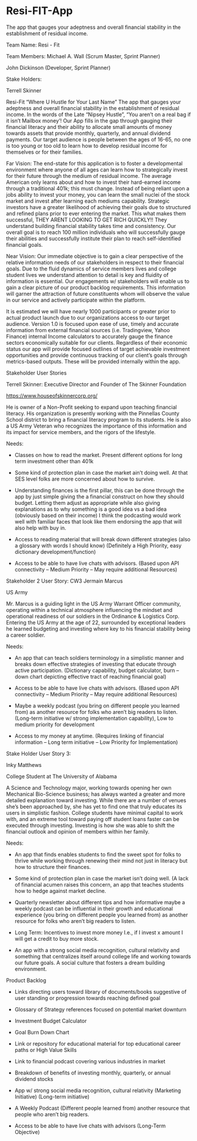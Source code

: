# Resi-FIT-App
The app that gauges your adeptness and overall financial stability in the establishment of residual income. 

Team Name: Resi - Fit 


Team Members: 
Michael A. Wall (Scrum Master, Sprint Planner)

John Dickinson (Developer, Sprint Planner)


Stake Holders: 

Terrell Skinner

Resi-Fit “Where U Hustle for Your Last Name”
The app that gauges your adeptness and overall financial stability in the establishment of residual income. In the words of the Late “Nipsey Hustle”, “You aren’t on a real bag if it isn’t Mailbox money’! Our App fills in the gap through gauging their financial literacy and their ability to allocate small amounts of money towards assets that provide monthly, quarterly, and annual dividend payments. Our target audience is people between the ages of 16-65, no one is too young or too old to learn how to develop residual income for themselves or for their families. 


Far Vision: The end-state for this application is to foster a developmental environment where anyone of all ages can learn how to strategically invest for their future through the medium of residual income. The average American only learns about and how to invest their hard-earned income through a traditional 401k; this must change. Instead of being reliant upon a jobs ability to invest your money, you can learn the small nuclei of the stock market and invest after learning each mediums capability. 
Strategic investors have a greater likelihood of achieving their goals due to structured and refined plans prior to ever entering the market. This what makes them successful, THEY ARENT LOOKING TO GET RICH QUICKLY!! They understand building financial stability takes time and consistency. Our overall goal is to reach 100 million individuals who will successfully gauge their abilities and successfully institute their plan to reach self-identified financial goals. 


Near Vision: Our immediate objective is to gain a clear perspective of the relative information needs of our stakeholders in respect to their financial goals. Due to the fluid dynamics of service members lives and college student lives we understand attention to detail is key and fluidity of information is essential. Our engagements w/ stakeholders will enable us to gain a clear picture of our product backlog requirements. This information will garner the attraction of future constituents whom will observe the value in our service and actively participate within the platform. 


It is estimated we will have nearly 1000 participants or greater prior to actual product launch due to our organizations access to our target audience. 
Version 1.0 is focused upon ease of use, timely and accurate information from external financial sources (i.e. Tradingview, Yahoo Finance) internal Income calculators to accurately gauge the finance sectors economically suitable for our clients. Regardless of their economic status our app will provide focused outlines of target achievable investment opportunities and provide continuous tracking of our client’s goals through metrics-based outputs. These will be provided internally within the app. 

Stakeholder User Stories


Terrell Skinner: Executive Director and Founder of The Skinner Foundation

https://www.houseofskinnercorp.org/


He is owner of a Non-Profit seeking to expand upon teaching financial literacy. His organization is presently working with the Pinnellas County School district to bring a financial literacy program to its students. He is also a US Army Veteran who recognizes the importance of this information and its impact for service members, and the rigors of the lifestyle. 


Needs:  

-	Classes on how to read the market. Present different options for long term investment other than 401k 


-	Some kind of protection plan in case the market ain’t doing well. At that SES level folks are more concerned about how to survive. 


-	Understanding finances is the first pillar, this can be done through the app by just simple giving the a financial construct on how they should budget. Letting them adjust as appropriate while also giving explanations as to why something is a good idea vs a bad idea (obviously based on their income) I think the podcasting would work well with familiar faces that look like them endorsing the app that will also help with buy in.


-	Access to reading material that will break down different strategies (also a glossary with words I should know) (Definitely a High Priority, easy dictionary development/function)


-	Access to be able to have live chats with advisors. (Based upon API connectivity – Medium Priority – May require additional Resources)

Stakeholder 2 User Story: 
CW3 Jermain Marcus


US Army


Mr. Marcus is a guiding light in the US Army Warrant Officer community, operating within a technical atmosphere influencing the mindset and operational readiness of our soldiers in the Ordinance & Logistics Corp. Entering the US Army at the age of 22, surrounded by exceptional leaders he learned budgeting and investing where key to his financial stability being a career soldier. 


Needs: 


-	An app that can teach soldiers terminology in a simplistic manner and breaks down effective strategies of investing that educate through active participation. (Dictionary capability, budget calculator, burn – down chart depicting effective tract of reaching financial goal)


-	Access to be able to have live chats with advisors. (Based upon API connectivity – Medium Priority – May require additional Resources)


-	Maybe a weekly podcast (you bring on different people you learned from) as another resource for folks who aren’t big readers to listen. (Long-term initiative w/ strong implementation capability), Low to medium priority for development


-	Access to my money at anytime.  (Requires linking of financial information – Long term initiative – Low Priority for Implementation)


Stake Holder User Story 3:


Inky Matthews


College Student at The University of Alabama


A Science and Technology major, working towards opening her own Mechanical Bio-Science business; has always wanted a greater and more detailed explanation toward investing. While there are a number of venues she’s been approached by, she has yet to find one that truly educates its users in simplistic fashion. College students have minimal capital to work with, and an extreme tool toward paying off student loans faster can be executed through investing. Investing is how she was able to shift the financial outlook and opinion of members within her family. 


Needs:


-	An app that finds enables students to find the sweet spot for folks to thrive while working through renewing their mind not just in literacy but how to structure their finances.


-	Some kind of protection plan in case the market isn’t doing well. (A lack of financial acumen raises this concern, an app that teaches students how to hedge against market decline. 


-	Quarterly newsletter about different tips and how informative maybe a weekly podcast can be influential in their growth and educational experience (you bring on different people you learned from) as another resource for folks who aren’t big readers to listen.


-	Long Term: Incentives to invest more money I.e., if I invest x amount I will get a credit to buy more stock. 


-	An app with a strong social media recognition, cultural relativity and something that centralizes itself around college life and working towards our future goals. A social culture that fosters a dream building environment. 


Product Backlog


-	Links directing users toward library of documents/books suggestive of user standing or progression towards reaching defined goal


-	Glossary of Strategy references focused on potential market downturn


-	Investment Budget Calculator


-	Goal Burn Down Chart


-	Link or repository for educational material for top educational career paths or High Value Skills


-	Link to financial podcast covering various industries in market


-	Breakdown of benefits of investing monthly, quarterly, or annual dividend stocks


-	App w/ strong social media recognition, cultural relativity (Marketing Initiative) (Long-term initiative)


-	A Weekly Podcast (Different people learned from) another resource that people who aren’t big readers. 


-	Access to be able to have live chats with advisors (Long-Term Objective)

